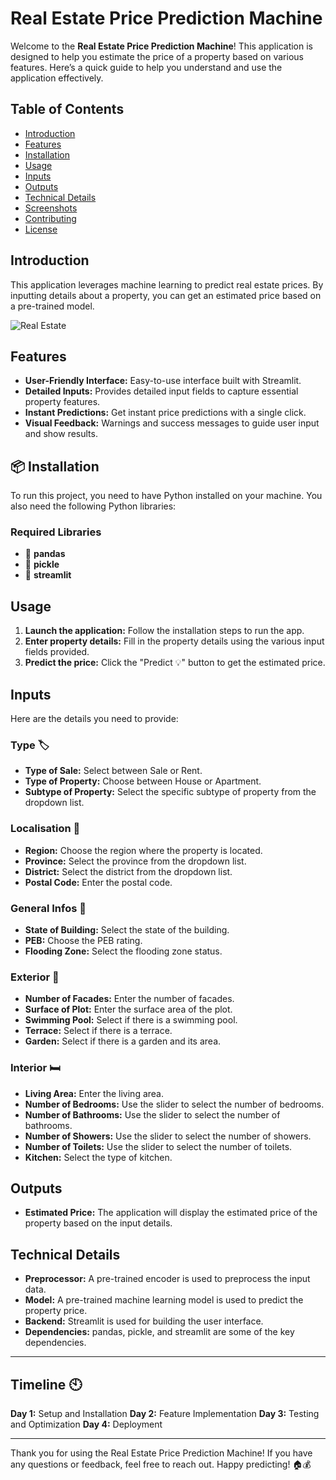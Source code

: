 # Real Estate Price Prediction Machine

Welcome to the **Real Estate Price Prediction Machine**! This application is designed to help you estimate the price of a property based on various features. Here’s a quick guide to help you understand and use the application effectively.

## Table of Contents

- [Introduction](#introduction)
- [Features](#features)
- [Installation](#installation)
- [Usage](#usage)
- [Inputs](#inputs)
- [Outputs](#outputs)
- [Technical Details](#technical-details)
- [Screenshots](#screenshots)
- [Contributing](#contributing)
- [License](#license)

## Introduction

This application leverages machine learning to predict real estate prices. By inputting details about a property, you can get an estimated price based on a pre-trained model.

![Real Estate](https://miro.medium.com/v2/resize:fit:1200/0*NCO1DF14J42HEQWR.jpg)

## Features

- **User-Friendly Interface:** Easy-to-use interface built with Streamlit.
- **Detailed Inputs:** Provides detailed input fields to capture essential property features.
- **Instant Predictions:** Get instant price predictions with a single click.
- **Visual Feedback:** Warnings and success messages to guide user input and show results.

## 📦 Installation

To run this project, you need to have Python installed on your machine. You also need the following Python libraries:

### Required Libraries

- 🐼 **pandas**
- 🥒 **pickle**
- 🔴 **streamlit**

## Usage

1. **Launch the application:** Follow the installation steps to run the app.
2. **Enter property details:** Fill in the property details using the various input fields provided.
3. **Predict the price:** Click the "Predict 💡" button to get the estimated price.

## Inputs

Here are the details you need to provide:

### Type 🏷️
- **Type of Sale:** Select between Sale or Rent.
- **Type of Property:** Choose between House or Apartment.
- **Subtype of Property:** Select the specific subtype of property from the dropdown list.

### Localisation 📍
- **Region:** Choose the region where the property is located.
- **Province:** Select the province from the dropdown list.
- **District:** Select the district from the dropdown list.
- **Postal Code:** Enter the postal code.

### General Infos 📄
- **State of Building:** Select the state of the building.
- **PEB:** Choose the PEB rating.
- **Flooding Zone:** Select the flooding zone status.

### Exterior 🌳
- **Number of Facades:** Enter the number of facades.
- **Surface of Plot:** Enter the surface area of the plot.
- **Swimming Pool:** Select if there is a swimming pool.
- **Terrace:** Select if there is a terrace.
- **Garden:** Select if there is a garden and its area.

### Interior 🛏️
- **Living Area:** Enter the living area.
- **Number of Bedrooms:** Use the slider to select the number of bedrooms.
- **Number of Bathrooms:** Use the slider to select the number of bathrooms.
- **Number of Showers:** Use the slider to select the number of showers.
- **Number of Toilets:** Use the slider to select the number of toilets.
- **Kitchen:** Select the type of kitchen.

## Outputs

- **Estimated Price:** The application will display the estimated price of the property based on the input details.

## Technical Details

- **Preprocessor:** A pre-trained encoder is used to preprocess the input data.
- **Model:** A pre-trained machine learning model is used to predict the property price.
- **Backend:** Streamlit is used for building the user interface.
- **Dependencies:** pandas, pickle, and streamlit are some of the key dependencies.


---

## Timeline 🕙

**Day 1:** Setup and Installation
**Day 2:**  Feature Implementation
**Day 3:**  Testing and Optimization
**Day 4:**  Deployment

--- 
Thank you for using the Real Estate Price Prediction Machine! If you have any questions or feedback, feel free to reach out. Happy predicting! 🏠💰
